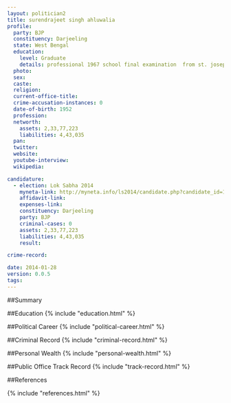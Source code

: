 ```yaml
---
layout: politician2
title: surendrajeet singh ahluwalia
profile: 
  party: BJP
  constituency: Darjeeling
  state: West Bengal
  education: 
    level: Graduate
    details: professional 1967 school final examination  from st. joseph s school asansol (w.b.b.s.e) 1968 university entrance  exam & 1971 b.sc from bidhan chandra college 1981 l.l.b university college of low  cullcuta university
  photo: 
  sex: 
  caste: 
  religion: 
  current-office-title: 
  crime-accusation-instances: 0
  date-of-birth: 1952
  profession: 
  networth: 
    assets: 2,33,77,223
    liabilities: 4,43,035
  pan: 
  twitter: 
  website: 
  youtube-interview: 
  wikipedia: 

candidature: 
  - election: Lok Sabha 2014
    myneta-link: http://myneta.info/ls2014/candidate.php?candidate_id=1797
    affidavit-link: 
    expenses-link: 
    constituency: Darjeeling 
    party: BJP
    criminal-cases: 0
    assets: 2,33,77,223
    liabilities: 4,43,035
    result:  

crime-record: 

date: 2014-01-28
version: 0.0.5
tags: 
---
```

##Summary


##Education
{% include "education.html" %}


##Political Career
{% include "political-career.html" %}


##Criminal Record
{% include "criminal-record.html" %}


##Personal Wealth
{% include "personal-wealth.html" %}


##Public Office Track Record
{% include "track-record.html" %}


##References


{% include "references.html" %}